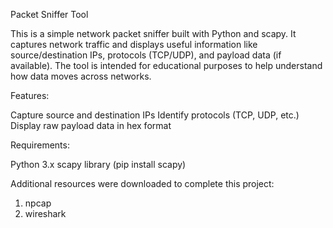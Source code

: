 Packet Sniffer Tool

This is a simple network packet sniffer built with Python and scapy. It captures network traffic and displays useful information like source/destination IPs, protocols (TCP/UDP), and payload data (if available). The tool is intended for educational purposes to help understand how data moves across networks.

Features:

Capture source and destination IPs
Identify protocols (TCP, UDP, etc.)
Display raw payload data in hex format

Requirements:

Python 3.x
scapy library (pip install scapy)

Additional resources were downloaded to complete this project:
1. npcap
2. wireshark
